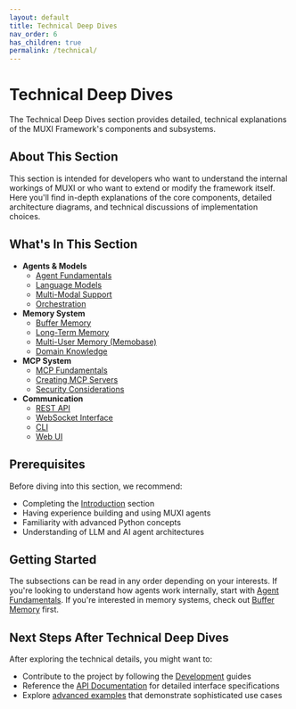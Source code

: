 ```yaml
---
layout: default
title: Technical Deep Dives
nav_order: 6
has_children: true
permalink: /technical/
---
```


# Technical Deep Dives

The Technical Deep Dives section provides detailed, technical explanations of the MUXI Framework's components and subsystems.

## About This Section

This section is intended for developers who want to understand the internal workings of MUXI or who want to extend or modify the framework itself. Here you'll find in-depth explanations of the core components, detailed architecture diagrams, and technical discussions of implementation choices.

## What's In This Section

- **Agents & Models**
  - [Agent Fundamentals](/technical/agents/fundamentals)
  - [Language Models](/technical/agents/models)
  - [Multi-Modal Support](/technical/agents/multi-modal)
  - [Orchestration](/technical/agents/orchestration)
- **Memory System**
  - [Buffer Memory](/technical/memory/buffer)
  - [Long-Term Memory](/technical/memory/long-term)
  - [Multi-User Memory (Memobase)](/technical/memory/memobase)
  - [Domain Knowledge](/technical/memory/domain-knowledge)
- **MCP System**
  - [MCP Fundamentals](/technical/mcp/fundamentals)
  - [Creating MCP Servers](/technical/mcp/creating-servers)
  - [Security Considerations](/technical/mcp/security)
- **Communication**
  - [REST API](/technical/communication/rest-api)
  - [WebSocket Interface](/technical/communication/websocket)
  - [CLI](/technical/communication/cli)
  - [Web UI](/technical/communication/web-ui)

## Prerequisites

Before diving into this section, we recommend:
- Completing the [Introduction](/intro/) section
- Having experience building and using MUXI agents
- Familiarity with advanced Python concepts
- Understanding of LLM and AI agent architectures

## Getting Started

The subsections can be read in any order depending on your interests. If you're looking to understand how agents work internally, start with [Agent Fundamentals](/technical/agents/fundamentals). If you're interested in memory systems, check out [Buffer Memory](/technical/memory/buffer) first.

## Next Steps After Technical Deep Dives

After exploring the technical details, you might want to:
- Contribute to the project by following the [Development](/development/) guides
- Reference the [API Documentation](/reference/api) for detailed interface specifications
- Explore [advanced examples](/reference/examples) that demonstrate sophisticated use cases
